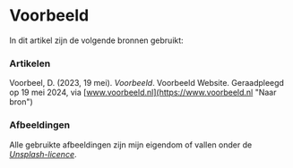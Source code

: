 # Voorbeeld

In dit artikel zijn de volgende bronnen gebruikt:

### Artikelen

Voorbeel, D. (2023, 19 mei). *Voorbeeld*. Voorbeeld Website. Geraadpleegd op 19 mei 2024, via [www.voorbeeld.nl](https://www.voorbeeld.nl "Naar bron")

### Afbeeldingen

Alle gebruikte afbeeldingen zijn mijn eigendom of vallen onder de *[Unsplash-licence](https://unsplash.com/license "Meer informatie")*.